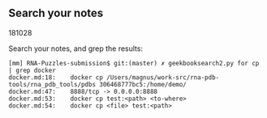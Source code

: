 Search your notes
-------------------------------------------------------------------------------

181028

Search your notes, and grep the results:

    [mm] RNA-Puzzles-submission$ git:(master) ✗ geekbooksearch2.py for cp | grep docker
    docker.md:18:    docker cp /Users/magnus/work-src/rna-pdb-tools/rna_pdb_tools/pdbs 306468777bc5:/home/demo/
    docker.md:47:    8888/tcp -> 0.0.0.0:8888
    docker.md:53:    docker cp test:<path> <to-where>
    docker.md:54:    docker cp <file> test:<path>
